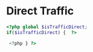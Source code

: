 # Direct Traffic 

```php
<?php global $isTrafficDirect;
if($isTrafficDirect) {  ?>

 <?php } ?>
```

